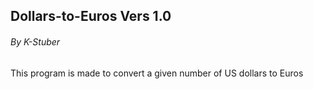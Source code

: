 ## Dollars-to-Euros Vers 1.0
###### By K-Stuber

This program is made to convert a given number of US dollars to Euros